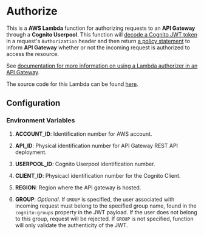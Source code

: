 # Authorize

This is a **AWS Lambda** function for authorizing requests to an **API Gateway** through a **Cognito Userpool**. This function will [decode a Cognito JWT token](https://aws.amazon.com/premiumsupport/knowledge-center/decode-verify-cognito-json-token/) in a request's `Authorization` header and then return [a policy statement](https://docs.aws.amazon.com/apigateway/latest/developerguide/api-gateway-lambda-authorizer-output.html) to inform **API Gateway** whether or not the incoming request is authorized to access the resource.

See [documentation for more information on using a Lambda authorizer in an API Gateway](https://docs.aws.amazon.com/apigateway/latest/developerguide/apigateway-use-lambda-authorizer.html).

The source code for this Lambda can be found [here](https://github.com/chinchalinchin/cumbercloud-lambdas/blob/master/lambdas/auth/authorize/lambda_function.py).

## Configuration

### Environment Variables

1. **ACCOUNT_ID**: Identification number for AWS account.

2. **API_ID**: Physical identification number for API Gateway REST API deployment.

3. **USERPOOL_ID**: Cognito Userpool identification number.

4. **CLIENT_ID**: Physicacl identification number for the Cognito Client. 

6. **REGION**: Region where the API gateway is hosted. 

7. **GROUP**: *Optional*. If `GROUP` is specified, the user associated with incoming request must belong to the specified group name, found in the `cognito:groups` property in the JWT payload. If the user does not belong to this group, request will be rejected. If `GROUP` is not specified, function will only validate the authenticity of the JWT.

